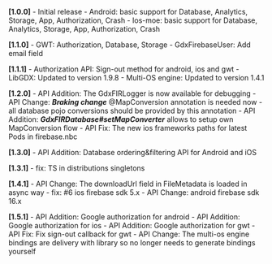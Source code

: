 **[1.0.0]**
\- Initial release
\- Android: basic support for Database, Analytics, Storage, App, Authorization, Crash
\- Ios-moe: basic support for Database, Analytics, Storage, App, Authorization, Crash

**[1.1.0]**
\- GWT: Authorization, Database, Storage
\- GdxFirebaseUser: Add email field

**[1.1.1]**
\- Authorization API: Sign-out method for android, ios and gwt
\- LibGDX: Updated to version 1.9.8
\- Multi-OS engine: Updated to version 1.4.1

**[1.2.0]**
\- API Addition: The GdxFIRLogger is now available for debugging
\- API Change: ***Braking change*** @MapConversion annotation is needed now - all database pojo conversions should be provided by this annotation
\- API Addition: ***GdxFIRDatabase#setMapConverter*** allows to setup own MapConversion flow
\- API Fix: The new ios frameworks paths for latest Pods in firebase.nbc

**[1.3.0]**
\- API Addition: Database ordering&filtering API for Android and iOS

**[1.3.1]**
\- fix: TS in distributions singletons

**[1.4.1]**
\- API Change: The downloadUrl field in FileMetadata is loaded in async way
\- fix: #6 ios firebase sdk 5.x
\- API Change: android firebase sdk 16.x

**[1.5.1]**
\- API Addition: Google authorization for android
\- API Addition: Google authorization for ios
\- API Addition: Google authorization for gwt
\- API Fix: Fix sign-out callback for gwt
\- API Change: The multi-os engine bindings are delivery with library so no longer needs to generate bindings yourself